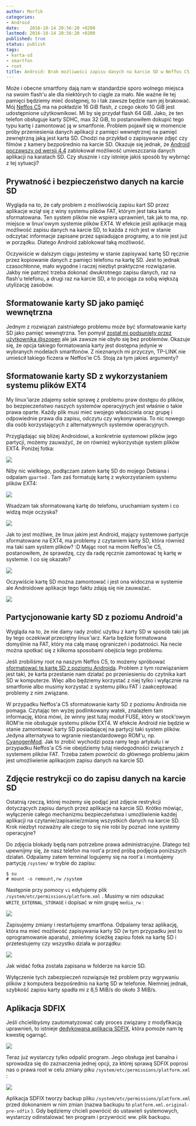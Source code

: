 ```yaml
---
author: Morfik
categories:
- Android
date:    2016-10-14 20:56:20 +0200
lastmod: 2016-10-14 20:56:20 +0200
published: true
status: publish
tags:
- karta-sd
- smartfon
- root
title: Android: Brak możliwości zapisu danych na karcie SD w Neffos C5
---
```


Może i obecne smartfony dają nam w standardzie sporo wolnego miejsca na swoim flash'u ale dla
niektórych to ciągle za mało. Nie ważne ile tej pamięci będziemy mieć dostępnej, to i tak zawsze
będzie nam jej brakować. Mój [Neffos C5][1] ma na pokładzie 16 GiB flash, z czego około 10 GiB jest
udostępnione użytkownikowi. Mi by się przydał flash 64 GiB. Jako, że ten telefon obsługuje karty
SDHC, max 32 GiB, to postanowiłem dokupić tego typu kartę i zamontować ją w smartfonie. Problem
pojawił się w momencie próby przeniesienia danych aplikacji z pamięci wewnętrznej na pamięć
zewnętrzną jaką jest karta SD. Chodzi na przykład o zapisywanie zdjęć czy filmów z kamery
bezpośrednio na karcie SD. Okazuje się jednak, że [Android począwszy od wersji 4.4][2] zablokował
możliwość umieszczania danych aplikacji na karatach SD. Czy słusznie i czy istnieje jakiś sposób
by wybrnąć z tej sytuacji?

<!--more-->
## Prywatność i bezpieczeństwo danych na karcie SD

Wygląda na to, że cały problem z możliwością zapisu kart SD przez aplikacje wziął się z winy systemu
plików FAT, którym jest taka karta sformatowana. Ten system plików nie wspiera uprawnień, tak jak to
ma, np. miejsce w linux'owym systemie plików EXT4. W efekcie jeśli aplikacje mają możliwość zapisu
danych na karcie SD, to każda z nich jest w stanie odczytać informacje zapisane przez sąsiadujące
programy, a to nie jest już w porządku. Dlatego Android zablokował taką możliwość.

Oczywiście w dalszym ciągu jesteśmy w stanie zapisywać kartę SD ręcznie przez kopiowanie danych z
pamięci telefonu na kartę SD. Jest to jednak czasochłonne, mało wygodne i raczej niezbyt praktyczne
rozwiązanie. Jakby nie patrzeć trzeba dokonać dwukrotnego zapisu danych, raz na flash'u telefonu, a
drugi raz na karcie SD, a to pociąga za sobą większą utylizację zasobów.

## Sformatowanie karty SD jako pamięć wewnętrzna

Jednym z rozwiązań zaistniałego problemu może być sformatowanie karty SD jako pamięć wewnętrzna. Ten
pomysł [został mi podsunięty przez użytkownika @szopen][3] ale jak zawsze nie obyło się bez
problemów. Okazuje się, że opcja takiego formatowania karty jest dostępna jedynie w wybranych
modelach smartfonów. Z nieznanych mi przyczyn, TP-LINK nie umieścił takiego ficzera w Neffos'ie C5.
Stoją za tym jakieś argumenty?

## Sformatowanie karty SD z wykorzystaniem systemu plików EXT4

My linux'iarze zdajemy sobie sprawę z problemu praw dostępu do plików, bo bezpieczeństwo naszych
systemów operacyjnych jest właśnie o takie prawa oparte. Każdy plik musi mieć swojego właściciela
oraz grupę i odpowiednie prawa dla zapisu, odczytu czy wykonywania. To nic nowego dla osób
korzystających z alternatywnych systemów operacyjnych.

Przyglądając się bliżej Androidowi, a konkretnie systemowi plików jego partycji, możemy zauważyć, że
on również wykorzystuje system plików EXT4. Poniżej fotka:

![](/img/2016/10/001.neffos-c5-karta-sd-system-plikow-ext4-android.png#medium)

Niby nic wielkiego, podłączam zatem kartę SD do mojego Debiana i odpalam `gparted` . Tam zaś
formatuję kartę z wykorzystaniem systemu plików EXT4:

![](/img/2016/10/002.neffos-c5-karta-sd-linux-format-ext4-gparted.png#huge)

Wsadzam tak sformatowaną kartę do telefonu, uruchamiam system i co widzą moje oczyska?

![](/img/2016/10/003.neffos-c5-karta-sd-android-blad-uszkodzona-karta.png#big)

Jak to jest możliwe, że linux jakim jest Android, mający systemowe partycje sformatowane na EXT4, ma
problemy z czytaniem karty SD, która również ma taki sam system plików? :D Mając root na moim
Neffos'ie C5, postanowiłem, że sprawdzę, czy da radę ręcznie zamontować tę kartę w systemie. I co
się okazało?

![](/img/2016/10/004.neffos-c5-karta-sd-reczne-zamontowanie-karty-mount-root.png#huge)

Oczywiście kartę SD można zamontować i jest ona widoczna w systemie ale Androidowe aplikacje tego
faktu zdają się nie zauważać.

![](/img/2016/10/005.neffos-c5-karta-sd-problem-wykrycie-karty.png#medium)

## Partycjonowanie karty SD z poziomu Android'a

Wygląda na to, że nie damy rady zrobić użytku z karty SD w sposób taki jak by tego oczekiwał
przeciętny linux'iarz. Karta będzie formatowana domyślnie na FAT, który ma całą masę ograniczeń i
podatności. Na necie można spotkać się z kilkoma sposobami obejścia tego problemu.

Jeśli zrobiliśmy root na naszym Neffos C5, to możemy spróbować [sformatować tę kartę SD z poziomu
Androida][4]. Problem z tym rozwiązaniem jest taki, że karta przestanie nam działać po przeniesieniu
do czytnika kart SD w komputerze. Więc albo będziemy korzystać z niej tylko i wyłącznie na
smartfonie albo musimy korzystać z systemu pliku FAT i zaakceptować problemy z nim związane.

W przypadku Neffos'a C5 sformatowanie karty SD z poziomu Androida nie pomaga. Czytając ten wyżej
podlinkowany watek, znalazłem tam informację, która mówi, że winny jest tutaj moduł FUSE, który w
stock'owym ROM'ie nie obsługuje systemu plików EXT4. W efekcie Android nie będzie w stanie
zamontować karty SD posiadającej na partycji taki system plików. Jedyna alternatywa to wgranie
niestandardowego ROM'u, np. [CyanogenMod][5]. Jak to zrobić wychodzi poza ramy tego artykułu i w
przypadku Neffos'a C5 nie obejdziemy tutaj niedogodności związanych z systemem plików FAT. Trzeba
zatem powrócić do głównego problemu jakim jest umożliwienie aplikacjom zapisu danych na karcie SD.

## Zdjęcie restrykcji co do zapisu danych na karcie SD

Ostatnią rzeczą, której możemy się podjąć jest zdjęcie restrykcji dotyczących zapisu danych przez
aplikacje na karcie SD. Krótko mówiąc, wyłączenie całego mechanizmu bezpieczeństwa i umożliwienie
każdej aplikacji na czytanie/zapisanie/zmianę wszystkich danych na karcie SD. Krok niezbyt rozważny
ale czego to się nie robi by poznać inne systemy operacyjne?

Do zdjęcia blokady będą nam potrzebne prawa administracyjne. Dlatego też upewnijmy się, że nasz
telefon ma root'a przed próbą podjęcia poniższych działań. Odpalamy zatem terminal logujemy się na
root'a i montujemy partycję `/system/` w trybie do zapisu:

    $ su
    # mount -o remount,rw /system

Następnie przy pomocy `vi` edytujemy plik `/system/etc/permissions/platform.xml` . Musimy w nim
odszukać `WRITE_EXTERNAL_STORAGE` i dopisać w nim grupę `media_rw` :

![](/img/2016/10/006.neffos-c5-karta-sd-zmiana-uprawnien-aplikacji.png#huge)

Zapisujemy zmiany i restartujemy smartfona. Odpalamy teraz aplikację, która ma mieć możliwość
zapisywania karty SD (w tym przypadku jest to oprogramowanie aparatu), zmieńmy ścieżkę zapisu fotek
na kartę SD i przetestujemy czy wszystko działa w porządku:

![](/img/2016/10/007.neffos-c5-karta-sd-test-zapisu-karty-kamera-aparat.png#big)

Jak widać fotka została zapisana w folderze na karcie SD.

Wyłączenie tych zabezpieczeń rozwiązuje też problem przy wgrywaniu plików z komputera bezpośrednio
na kartę SD w telefonie. Niemniej jednak, szybkość zapisu karty spadła mi z 8,5 MiB/s do około 3
MiB/s.

## Aplikacja SDFIX

Jeśli chcielibyśmy zautomatyzować cały proces związany z modyfikacją uprawnień, to istnieje
[dedykowana aplikacja SDFIX][6], która pomoże nam tę kwestię ogarnąć.

![](/img/2016/10/008.neffos-c5-karta-sd-sdfix-instalacja.png#huge)

Teraz już wystarczy tylko odpalić program. Jego obsługa jest banalna i sprowadza się do zaznaczenia
jednej opcji, za której sprawą SDFIX poprosi nas o prawa root w celu zmiany piku
`/system/etc/permissions/platform.xml` :

![](/img/2016/10/009.neffos-c5-karta-sd-sdfix-root-.png#huge)

Aplikacja SDFIX tworzy backup pliku `/system/etc/permissions/platform.xml` przed dokonaniem w nim
zmian (nazwa backupu to `platform.xml.original-pre-sdfix` ). Gdy będziemy chcieli powrócić do
ustawień systemowych, wystarczy odinstalować ten program i przywrócić ww. plik backupu.


[1]: http://www.neffos.pl/product/details/C5
[2]: https://developer.android.com/about/versions/android-4.4.html
[3]: http://tplink-forum.pl/index.php?/topic/5307-kopiowanie-danych-na-kart%C4%99-sd-przez-usb-na-neffos-c5/#comment-45611
[4]: https://forum.xda-developers.com/galaxy-s3/general/tutorial-howto-convert-external-sd-card-t2480963
[5]: https://www.cyanogenmod.org/
[6]: https://forum.xda-developers.com/showthread.php?t=2684188
